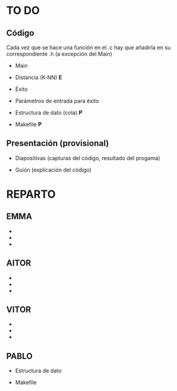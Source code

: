 # TO DO

## Código

Cada vez que se hace una función en el .c hay que añadirla en su correspondiente .h (a excepción del Main)

- Main

- Distancia (K-NN) **E**

- Éxito

- Parámetros de entrada para éxito

- Estructura de dato (cola) **P**

- Makefile **P**


## Presentación (provisional)

- Diapositivas (capturas del código, resultado del progama)

- Guión (explicación del código)


# REPARTO

## EMMA

- 
- 
- 

## AITOR

- 
- 
- 

## VITOR

- 
- 
- 

## PABLO

- Estructura de dato

- Makefile